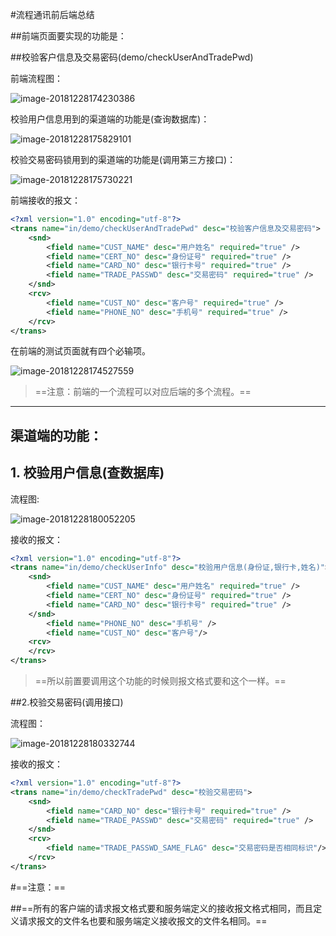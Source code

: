 #流程通讯前后端总结

##前端页面要实现的功能是： 

##校验客户信息及交易密码(demo/checkUserAndTradePwd)

前端流程图：

![image-20181228174230386](https://ws4.sinaimg.cn/large/006tNbRwly1fymlmm3yg4j30y20fkab3.jpg)

校验用户信息用到的渠道端的功能是(查询数据库)：

![image-20181228175829101](https://ws2.sinaimg.cn/large/006tNbRwly1fymm32y3jaj30wa0dumyo.jpg)



校验交易密码锁用到的渠道端的功能是(调用第三方接口)：

![image-20181228175730221](https://ws4.sinaimg.cn/large/006tNbRwly1fymm21t86pj30vy0iqtag.jpg)





前端接收的报文：

```xml
<?xml version="1.0" encoding="utf-8"?>
<trans name="in/demo/checkUserAndTradePwd" desc="校验客户信息及交易密码">
	<snd>
		<field name="CUST_NAME" desc="用户姓名" required="true" />
		<field name="CERT_NO" desc="身份证号" required="true" />
		<field name="CARD_NO" desc="银行卡号" required="true" />
		<field name="TRADE_PASSWD" desc="交易密码" required="true" />
	</snd>
	<rcv>
        <field name="CUST_NO" desc="客户号" required="true" />
		<field name="PHONE_NO" desc="手机号" required="true" />
	</rcv>
</trans>

```

在前端的测试页面就有四个必输项。

![image-20181228174527559](https://ws3.sinaimg.cn/large/006tNbRwly1fymlpksbhyj31ec0n6djt.jpg)



> ==注意：前端的一个流程可以对应后端的多个流程。==

---

## 渠道端的功能：

## 1. 校验用户信息(查数据库)

流程图:

![image-20181228180052205](https://ws2.sinaimg.cn/large/006tNbRwly1fymm5jy7wgj30sw0hkgm9.jpg)

接收的报文：

```xml
<?xml version="1.0" encoding="utf-8"?>
<trans name="in/demo/checkUserInfo" desc="校验用户信息(身份证,银行卡,姓名)">
	<snd>
		<field name="CUST_NAME" desc="用户姓名" required="true" />
		<field name="CERT_NO" desc="身份证号" required="true" />
		<field name="CARD_NO" desc="银行卡号" required="true" />
	</snd>
   	    <field name="PHONE_NO" desc="手机号" />
		<field name="CUST_NO" desc="客户号"/>
	<rcv>
	</rcv>
</trans>
```



> ==所以前置要调用这个功能的时候则报文格式要和这个一样。==



##2.校验交易密码(调用接口)

流程图：

![image-20181228180332744](https://ws3.sinaimg.cn/large/006tNbRwly1fymm8cjjddj30q60f6glz.jpg)

接收的报文：

```xml
<?xml version="1.0" encoding="utf-8"?>
<trans name="in/demo/checkTradePwd" desc="校验交易密码">
	<snd>
		<field name="CARD_NO" desc="银行卡号" required="true" />
		<field name="TRADE_PASSWD" desc="交易密码" required="true" />
	</snd>
	<rcv>
		<field name="TRADE_PASSWD_SAME_FLAG" desc="交易密码是否相同标识"/>
	</rcv>
</trans>
```





#==注意：==

##==所有的客户端的请求报文格式要和服务端定义的接收报文格式相同，而且定义请求报文的文件名也要和服务端定义接收报文的文件名相同。==



